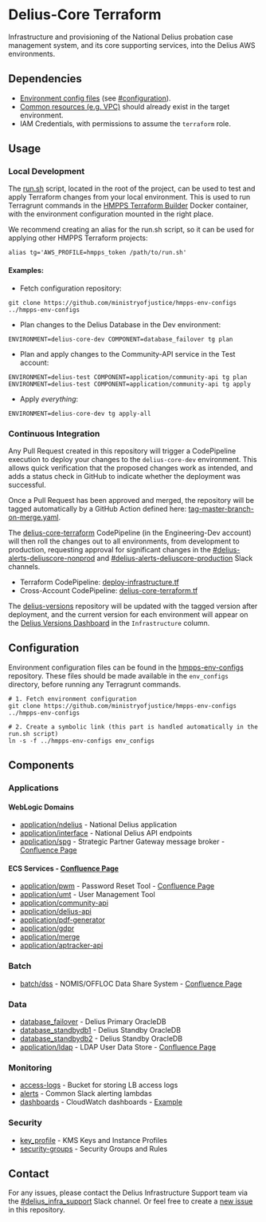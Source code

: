 # Delius-Core Terraform

Infrastructure and provisioning of the National Delius probation case management system, and its core supporting 
services, into the Delius AWS environments.

## Dependencies
* [Environment config files](https://github.com/ministryofjustice/hmpps-env-configs) (see [#configuration](#configuration)).
* [Common resources (e.g. VPC)](https://github.com/ministryofjustice/hmpps-delius-network-terraform) should already exist in the target environment.
* IAM Credentials, with permissions to assume the `terraform` role.

## Usage
### Local Development
The [run.sh](run.sh) script, located in the root of the project, can be used to test and apply Terraform changes from 
your local environment. This is used to run Terragrunt commands in the [HMPPS Terraform Builder](https://github.com/ministryofjustice/hmpps-engineering-tools/tree/master/terraform-builder-0-12) 
Docker container, with the environment configuration mounted in the right place.

We recommend creating an alias for the run.sh script, so it can be used for applying other HMPPS Terraform projects:
```shell
alias tg='AWS_PROFILE=hmpps_token /path/to/run.sh'
```

#### Examples:
* Fetch configuration repository:
```shell
git clone https://github.com/ministryofjustice/hmpps-env-configs ../hmpps-env-configs
```
* Plan changes to the Delius Database in the Dev environment:
```shell
ENVIRONMENT=delius-core-dev COMPONENT=database_failover tg plan
```
* Plan and apply changes to the Community-API service in the Test account:
```shell
ENVIRONMENT=delius-test COMPONENT=application/community-api tg plan
ENVIRONMENT=delius-test COMPONENT=application/community-api tg apply
```
* Apply _everything_:
```shell
ENVIRONMENT=delius-core-dev tg apply-all
```

### Continuous Integration
Any Pull Request created in this repository will trigger a CodePipeline execution to deploy your changes to the 
`delius-core-dev` environment. This allows quick verification that the proposed changes work as intended, and adds a 
status check in GitHub to indicate whether the deployment was successful.

Once a Pull Request has been approved and merged, the repository will be tagged automatically by a GitHub Action defined
here: [tag-master-branch-on-merge.yaml](.github/workflows/tag-master-branch-on-merge.yaml).

The [delius-core-terraform](https://eu-west-2.console.aws.amazon.com/codesuite/codepipeline/pipelines/delius-core-terraform/view?region=eu-west-2) 
CodePipeline (in the Engineering-Dev account) will then roll the changes out to all environments, from development to
production, requesting approval for significant changes in the [#delius-alerts-deliuscore-nonprod](https://mojdt.slack.com/archives/CRMJZ0PGB) 
and [#delius-alerts-deliuscore-production](https://mojdt.slack.com/archives/CRMK94R8B) Slack channels.

* Terraform CodePipeline: [deploy-infrastructure.tf](https://github.com/ministryofjustice/hmpps-delius-pipelines/blob/master/components/delius-core/deploy-infrastructure.tf)
* Cross-Account CodePipeline: [delius-core-terraform.tf](https://github.com/ministryofjustice/hmpps-delius-pipelines/blob/master/engineering/deployments/delius-core-terraform-pipeline.tf)

The [delius-versions](https://github.com/ministryofjustice/delius-versions) repository will be updated with the tagged 
version after deployment, and the current version for each environment will appear on the [Delius Versions Dashboard](https://ministryofjustice.github.io/delius-versions-dashboard) 
in the `Infrastructure` column.

## Configuration
Environment configuration files can be found in the [hmpps-env-configs](https://github.com/ministryofjustice/hmpps-env-configs)
repository. These files should be made available in the `env_configs` directory, before running any Terragrunt commands.

```shell
# 1. Fetch environment configuration
git clone https://github.com/ministryofjustice/hmpps-env-configs ../hmpps-env-configs

# 2. Create a symbolic link (this part is handled automatically in the run.sh script)
ln -s -f ../hmpps-env-configs env_configs
```

## Components
### Applications
#### WebLogic Domains
* [application/ndelius](application/ndelius) - National Delius application
* [application/interface](application/interface) - National Delius API endpoints
* [application/spg](application/spg) - Strategic Partner Gateway message broker - [Confluence Page](https://dsdmoj.atlassian.net/wiki/spaces/DAM/pages/2768438337/ActiveMQ)
#### ECS Services - [Confluence Page](https://dsdmoj.atlassian.net/wiki/spaces/DAM/pages/3107979730/ECS+Cluster)
* [application/pwm](application/pwm) - Password Reset Tool - [Confluence Page](https://dsdmoj.atlassian.net/wiki/spaces/DAM/pages/2116092086/PWM+-+Password+Reset)
* [application/umt](application/umt) - User Management Tool
* [application/community-api](application/community-api)
* [application/delius-api](application/delius-api)
* [application/pdf-generator](application/pdf-generator)
* [application/gdpr](application/gdpr)
* [application/merge](application/merge)
* [application/aptracker-api](application/aptracker-api)
### Batch
* [batch/dss](batch/dss) - NOMIS/OFFLOC Data Share System - [Confluence Page](https://dsdmoj.atlassian.net/wiki/spaces/DAM/pages/1488486513/Data+Share+System+DSS)
### Data
* [database_failover](database_failover) - Delius Primary OracleDB
* [database_standbydb1](database_standbydb1) - Delius Standby OracleDB 
* [database_standbydb2](database_standbydb2) - Delius Standby OracleDB
* [application/ldap](application/ldap) - LDAP User Data Store - [Confluence Page](https://dsdmoj.atlassian.net/wiki/spaces/DAM/pages/2032271398/LDAP)
### Monitoring
* [access-logs](access-logs) - Bucket for storing LB access logs
* [alerts](alerts) - Common Slack alerting lambdas
* [dashboards](dashboards) - CloudWatch dashboards - [Example](https://cloudwatch.amazonaws.com/dashboard.html?dashboard=delius-test-ServiceHealth&context=eyJSIjoidXMtZWFzdC0xIiwiRCI6ImN3LWRiLTcyODc2NTU1MzQ4OCIsIlUiOiJ1cy1lYXN0LTFfaXpGMk9Xb3RwIiwiQyI6IjIzbnM2c2RicWtkNmZyZDdmYXBldXFrbWllIiwiSSI6InVzLWVhc3QtMTpjZjBmOWFkMS01MzY0LTRjOTMtYjRlMy1kY2ZlYjAzOTA2N2MiLCJNIjoiUHVibGljIn0%3D)
### Security
* [key_profile](key_profile) - KMS Keys and Instance Profiles
* [security-groups](security-groups) - Security Groups and Rules

## Contact
For any issues, please contact the Delius Infrastructure Support team via the [#delius_infra_support](https://mojdt.slack.com/archives/CNXK9893K) Slack channel.
Or feel free to create a [new issue](https://github.com/ministryofjustice/hmpps-delius-core-terraform/issues/new) in this repository.
